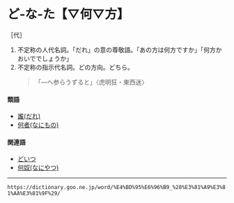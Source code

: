 # ど‐な‐た【▽何▽方】

［代］

1. 不定称の人代名詞。「だれ」の意の尊敬語。「あの方は何方ですか」「何方かおいででしょうか」
2. 不定称の指示代名詞。どの方向。どちら。
    >「―へ参らうずると」〈虎明狂・東西迷〉
        

#### 類語

-   [誰(だれ)](https://dictionary.goo.ne.jp/word/%E8%AA%B0_%28%E3%81%A0%E3%82%8C%29/#jn-139389)
-   [何者(なにもの)](https://dictionary.goo.ne.jp/word/%E4%BD%95%E8%80%85/#jn-164576)

#### 関連語

-   [どいつ](https://dictionary.goo.ne.jp/word/%E4%BD%95%E5%A5%B4_%28%E3%81%A9%E3%81%84%E3%81%A4%29/#jn-154781)
-   [何奴(なにやつ)](https://dictionary.goo.ne.jp/word/%E4%BD%95%E5%A5%B4_%28%E3%81%AA%E3%81%AB%E3%82%84%E3%81%A4%29/#jn-164577)

---
`https://dictionary.goo.ne.jp/word/%E4%BD%95%E6%96%B9_%28%E3%81%A9%E3%81%AA%E3%81%9F%29/`